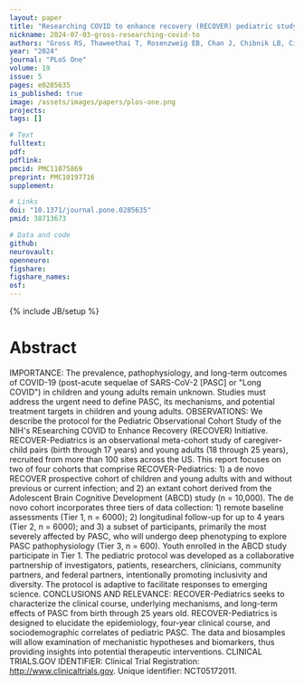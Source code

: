 ```yaml
---
layout: paper
title: "Researching COVID to enhance recovery (RECOVER) pediatric study protocol: Rationale, objectives and design"
nickname: 2024-07-03-gross-researching-covid-to
authors: "Gross RS, Thaweethai T, Rosenzweig EB, Chan J, Chibnik LB, Cicek MS, Elliott AJ, Flaherman VJ, Foulkes AS, Gage Witvliet M, Gallagher R, Gennaro ML, Jernigan TL, Karlson EW, Katz SD, Kinser PA, Kleinman LC, Lamendola-Essel MF, Milner JD, Mohandas S, Mudumbi PC, Newburger JW, Rhee KE, Salisbury AL, Snowden JN, Stein CR, Stockwell MS, Tantisira KG, Thomason ME, Truong DT, Warburton D, Wood JC, Ahmed S, Akerlundh A, Alshawabkeh AN, Anderson BR, Aschner JL, Atz AM, Aupperle RL, Baker FC, Balaraman V, Banerjee D, Barch DM, Baskin-Sommers A, Bhuiyan S, Bind MC, Bogie AL, Bradford T, Buchbinder NC, Bueler E, Bukulmez H, Casey BJ, Chang L, Chrisant M, Clark DB, Clifton RG, Clouser KN, Cottrell L, Cowan K, D'Sa V, Dapretto M, Dasgupta S, Dehority W, Dionne A, Dummer KB, Elias MD, Esquenazi-Karonika S, Evans DN, Faustino EVS, Fiks AG, Forsha D, Foxe JJ, Friedman NP, Fry G, Gaur S, Gee DG, Gray KM, Handler S, Harahsheh AS, Hasbani K, Heath AC, Hebson C, Heitzeg MM, Hester CM, Hill S, Hobart-Porter L, Hong TKF, Horowitz CR, Hsia DS, Huentelman M, Hummel KD, Irby K, Jacobus J, Jacoby VL, Jone PN, Kaelber DC, Kasmarcak TJ, Kluko MJ, Kosut JS, Laird AR, Landeo-Gutierrez J, Lang SM, Larson CL, Lim PPC, Lisdahl KM, McCrindle BW, McCulloh RJ, McHugh K, Mendelsohn AL, Metz TD, Miller J, Mitchell EC, Morgan LM, Muller-Oehring EM, Nahin ER, Neale MC, Ness-Cochinwala M, Nolan SM, Oliveira CR, Osakwe O, Oster ME, Payne RM, Portman MA, Raissy H, Randall IG, Rao S, Reeder HT, Rosas JM, Russell MW, Sabati AA, Sanil Y, Sato AI, Schechter MS, Selvarangan R, Sexson Tejtel SK, Shakti D, Sharma K, Squeglia LM, Srivastava S, Stevenson MD, Szmuszkovicz J, Talavera-Barber MM, Teufel RJ 2nd, Thacker D, Trachtenberg F, Udosen MM, Warner MR, Watson SE, Werzberger A, Weyer JC, Wood MJ, Yin HS, Zempsky WT, Zimmerman E, Dreyer BP"
year: "2024"
journal: "PLoS One"
volume: 19
issue: 5
pages: e0285635
is_published: true
image: /assets/images/papers/plos-one.png
projects:
tags: []

# Text
fulltext:
pdf:
pdflink:
pmcid: PMC11075869
preprint: PMC10197716
supplement:

# Links
doi: "10.1371/journal.pone.0285635"
pmid: 38713673

# Data and code
github:
neurovault:
openneuro:
figshare:
figshare_names:
osf:
---
```

{% include JB/setup %}

# Abstract

IMPORTANCE: The prevalence, pathophysiology, and long-term outcomes of COVID-19 (post-acute sequelae of SARS-CoV-2 [PASC] or "Long COVID") in children and young adults remain unknown. Studies must address the urgent need to define PASC, its mechanisms, and potential treatment targets in children and young adults. OBSERVATIONS: We describe the protocol for the Pediatric Observational Cohort Study of the NIH's REsearching COVID to Enhance Recovery (RECOVER) Initiative. RECOVER-Pediatrics is an observational meta-cohort study of caregiver-child pairs (birth through 17 years) and young adults (18 through 25 years), recruited from more than 100 sites across the US. This report focuses on two of four cohorts that comprise RECOVER-Pediatrics: 1) a de novo RECOVER prospective cohort of children and young adults with and without previous or current infection; and 2) an extant cohort derived from the Adolescent Brain Cognitive Development (ABCD) study (n = 10,000). The de novo cohort incorporates three tiers of data collection: 1) remote baseline assessments (Tier 1, n = 6000); 2) longitudinal follow-up for up to 4 years (Tier 2, n = 6000); and 3) a subset of participants, primarily the most severely affected by PASC, who will undergo deep phenotyping to explore PASC pathophysiology (Tier 3, n = 600). Youth enrolled in the ABCD study participate in Tier 1. The pediatric protocol was developed as a collaborative partnership of investigators, patients, researchers, clinicians, community partners, and federal partners, intentionally promoting inclusivity and diversity. The protocol is adaptive to facilitate responses to emerging science. CONCLUSIONS AND RELEVANCE: RECOVER-Pediatrics seeks to characterize the clinical course, underlying mechanisms, and long-term effects of PASC from birth through 25 years old. RECOVER-Pediatrics is designed to elucidate the epidemiology, four-year clinical course, and sociodemographic correlates of pediatric PASC. The data and biosamples will allow examination of mechanistic hypotheses and biomarkers, thus providing insights into potential therapeutic interventions. CLINICAL TRIALS.GOV IDENTIFIER: Clinical Trial Registration: http://www.clinicaltrials.gov. Unique identifier: NCT05172011.
